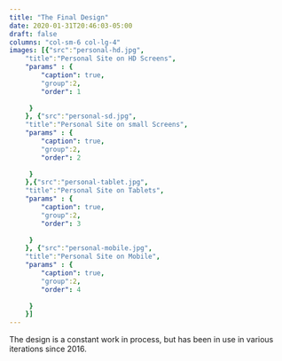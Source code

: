 ```yaml
---
title: "The Final Design"
date: 2020-01-31T20:46:03-05:00
draft: false
columns: "col-sm-6 col-lg-4"
images: [{"src":"personal-hd.jpg",
    "title":"Personal Site on HD Screens",
    "params" : {
        "caption": true,
        "group":2,
        "order": 1
   
     }
    }, {"src":"personal-sd.jpg",
    "title":"Personal Site on small Screens",
    "params" : {
        "caption": true,
        "group":2,
        "order": 2
   
     }
    },{"src":"personal-tablet.jpg",
    "title":"Personal Site on Tablets",
    "params" : {
        "caption": true,
        "group":2,
        "order": 3
   
     }
    }, {"src":"personal-mobile.jpg",
    "title":"Personal Site on Mobile",
    "params" : {
        "caption": true,
        "group":2,
        "order": 4
   
     }
    }]
---
```

The design is a constant work in process, but has been in use in various iterations since 2016.